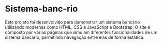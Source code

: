# Sistema-banc-rio
Este projeto foi desenvolvido para demonstrar um sistema bancário utilizando modernas como HTML, CSS e JavaScript e Bootstrap. O site é composto por várias páginas que simulam diferentes funcionalidades de um sistema bancário, permitindo navegação entre elas de forma estática.
